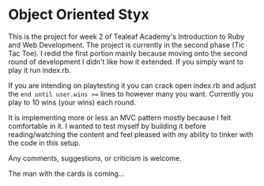 Object Oriented Styx
====================

This is the project for week 2 of Tealeaf Academy's Introduction to Ruby and Web Development.
The project is currently in the second phase (Tic Tac Toe). I redid the first portion mainly because moving onto the second round of development I didn't like how it extended. If you simply want to play it run index.rb.

If you are intending on playtesting it you can crack open index.rb and adjust the 
``end until user.wins >=`` lines to however many you want. Currently you play to 10 wins (your wins) each round.

It is implementing more or less an MVC pattern mostly because I felt comfortable in it. I wanted to test myself by building it before reading/watching the content and feel pleased with my ability to tinker with the code in this setup.

Any comments, suggestions, or criticism is welcome.

The man with the cards is coming...